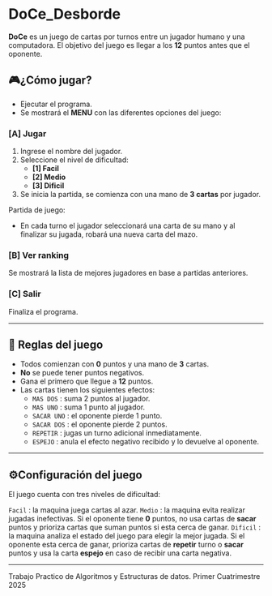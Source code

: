 # DoCe_Desborde

**DoCe** es un juego de cartas por turnos entre un jugador humano y una computadora. El objetivo del juego es llegar a los **12** puntos antes que el oponente.

## 🎮**¿Cómo jugar?**

- Ejecutar el programa.
- Se mostrará el **MENU** con las diferentes opciones del juego:

### [A] Jugar
1. Ingrese el nombre del jugador.
2. Seleccione el nivel de dificultad:
	- **[1] Facil**
	- **[2] Medio**
	- **[3] Dificil** 
3. Se inicia la partida, se comienza con una mano de **3 cartas** por jugador.

Partida de juego:
* En cada turno el jugador seleccionará una carta de su mano y al finalizar su jugada, robará una nueva carta del mazo.

### [B] Ver ranking
Se mostrará la lista de mejores jugadores en base a partidas anteriores.

### [C] Salir
Finaliza el programa.

---

## 📝 **Reglas del juego**

- Todos comienzan con **0** puntos y una mano de **3** cartas.
- **No** se puede tener puntos negativos.
- Gana el primero que llegue a **12** puntos.
- Las cartas tienen los siguientes efectos:
	- `MAS DOS` : suma 2 puntos al jugador.
	- `MAS UNO` : suma 1 punto al jugador.
	- `SACAR UNO` : el oponente pierde 1 punto.
	- `SACAR DOS` : el oponente pierde 2 puntos.
	- `REPETIR` : jugas un turno adicional inmediatamente.
	- `ESPEJO` : anula el efecto negativo recibido y lo devuelve al oponente.

---
## ⚙️**Configuración del juego**

El juego cuenta con tres niveles de dificultad:

`Facil` : la maquina juega cartas al azar.
`Medio` : la maquina evita realizar jugadas inefectivas. Si el oponente tiene **0** puntos, no usa cartas de **sacar** puntos y prioriza cartas que suman puntos si esta cerca de ganar.
`Dificil` : la maquina analiza el estado del juego para elegir la mejor jugada. Si el oponente esta cerca de ganar, prioriza cartas de **repetir** turno o **sacar** puntos y usa la carta **espejo** en caso de recibir una carta negativa.

---

Trabajo Practico de Algoritmos y Estructuras de datos. Primer Cuatrimestre 2025
